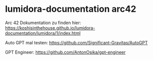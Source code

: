# lumidora-documentation arc42
Arc 42 Dokumentation zu finden hier: https://koshisinthehouse.github.io/lumidora-documentation/lumidora/1/index.html




Auto GPT mal testen: https://github.com/Significant-Gravitas/AutoGPT

GPT Engineer: https://github.com/AntonOsika/gpt-engineer